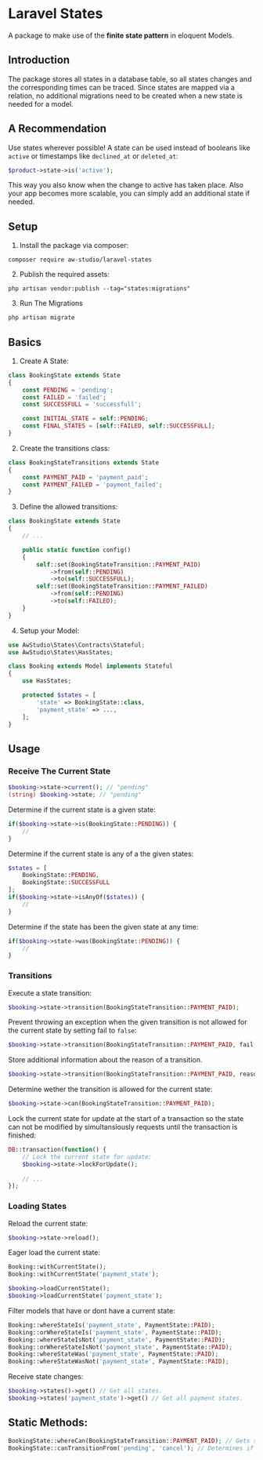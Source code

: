 # Laravel States

A package to make use of the **finite state pattern** in eloquent Models.

## Introduction

The package stores all states in a database table, so all states changes and the corresponding times can be traced. Since states are mapped via a relation, no additional migrations need to be created when a new state is needed for a model.

## A Recommendation

Use states wherever possible! A state can be used instead of booleans like `active` or timestamps like `declined_at` or `deleted_at`:

```php
$product->state->is('active');
```

This way you also know when the change to active has taken place. Also your app becomes more scalable, you can simply add an additional state if needed.

## Setup

1. Install the package via composer:

```shell
composer require aw-studio/laravel-states
```

2. Publish the required assets:

```shell
php artisan vendor:publish --tag="states:migrations"
```

3. Run The Migrations

```php
php artisan migrate
```

## Basics

1. Create A State:

```php
class BookingState extends State
{
    const PENDING = 'pending';
    const FAILED = 'failed';
    const SUCCESSFULL = 'successfull';

    const INITIAL_STATE = self::PENDING;
    const FINAL_STATES = [self::FAILED, self::SUCCESSFULL];
}
```

2. Create the transitions class:

```php
class BookingStateTransitions extends State
{
    const PAYMENT_PAID = 'payment_paid';
    const PAYMENT_FAILED = 'payment_failed';
}
```

3. Define the allowed transitions:

```php
class BookingState extends State
{
    // ...

    public static function config()
    {
        self::set(BookingStateTransition::PAYMENT_PAID)
            ->from(self::PENDING)
            ->to(self::SUCCESSFULL);
        self::set(BookingStateTransition::PAYMENT_FAILED)
            ->from(self::PENDING)
            ->to(self::FAILED);
    }
}
```

4. Setup your Model:

```php
use AwStudio\States\Contracts\Stateful;
use AwStudio\States\HasStates;

class Booking extends Model implements Stateful
{
    use HasStates;

    protected $states = [
        'state' => BookingState::class,
        'payment_state' => ...,
    ];
}
```

## Usage

### Receive The Current State

```php
$booking->state->current(); // "pending"
(string) $booking->state; // "pending"
```

Determine if the current state is a given state:

```php
if($booking->state->is(BookingState::PENDING)) {
    //
}
```

Determine if the current state is any of a the given states:

```php
$states = [
    BookingState::PENDING,
    BookingState::SUCCESSFULL
];
if($booking->state->isAnyOf($states)) {
    //
}
```

Determine if the state has been the given state at any time:

```php
if($booking->state->was(BookingState::PENDING)) {
    //
}
```

### Transitions

Execute a state transition:

```php
$booking->state->transition(BookingStateTransition::PAYMENT_PAID);
```

Prevent throwing an exception when the given transition is not allowed for the current state by setting fail to `false`:

```php
$booking->state->transition(BookingStateTransition::PAYMENT_PAID, fail: false);
```

Store additional information about the reason of a transition.

```php
$booking->state->transition(BookingStateTransition::PAYMENT_PAID, reason: "Mollie API call failed.");
```

Determine wether the transition is allowed for the current state:

```php
$booking->state->can(BookingStateTransition::PAYMENT_PAID);
```

Lock the current state for update at the start of a transaction so the state can not be modified by simultansiously requests until the transaction is finished:

```php
DB::transaction(function() {
    // Lock the current state for update:
    $booking->state->lockForUpdate();
    
    // ...
});

```

### Loading States

Reload the current state:

```php
$booking->state->reload();
```

Eager load the current state:

```php
Booking::withCurrentState();
Booking::withCurrentState('payment_state');

$booking->loadCurrentState();
$booking->loadCurrentState('payment_state');
```

Filter models that have or dont have a current state:

```php
Booking::whereStateIs('payment_state', PaymentState::PAID);
Booking::orWhereStateIs('payment_state', PaymentState::PAID);
Booking::whereStateIsNot('payment_state', PaymentState::PAID);
Booking::orWhereStateIsNot('payment_state', PaymentState::PAID);
Booking::whereStateWas('payment_state', PaymentState::PAID);
Booking::whereStateWasNot('payment_state', PaymentState::PAID);
```

Receive state changes:

```php
$booking->states()->get() // Get all states.
$booking->states('payment_state')->get() // Get all payment states.
```

## Static Methods:

```php
BookingState::whereCan(BookingStateTransition::PAYMENT_PAID); // Gets states where from where the given transition can be executed.
BookingState::canTransitionFrom('pending', 'cancel'); // Determines if the transition can be executed for the given state.
```
